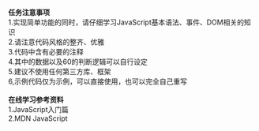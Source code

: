 <strong>任务注意事项</strong><br />
1.实现简单功能的同时，请仔细学习JavaScript基本语法、事件、DOM相关的知识<br />
2.请注意代码风格的整齐、优雅<br />
3.代码中含有必要的注释<br />
4.其中的数据以及60的判断逻辑可以自行设定<br />
5.建议不使用任何第三方库、框架<br />
6,示例代码仅为示例，可以直接使用，也可以完全自己重写<br /><br />
<strong>在线学习参考资料</strong><br />
1.JavaScript入门篇<br />
2.MDN JavaScript<br />
